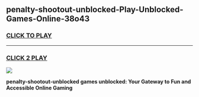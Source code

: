 
## penalty-shootout-unblocked-Play-Unblocked-Games-Online-38o43
<h3>
<a href="https://premium76.site?title=penalty-shootout-unblocked&ref=25A">CLICK TO PLAY</a></h3>
<hr>

<h3>
<a href="https://premium76.site?title=penalty-shootout-unblocked&ref=25A">CLICK 2 PLAY</a>
  
</h3>

<a href="https://premium76.site?title=penalty-shootout-unblocked&ref=25A"><img src="https://clearcache.store/games.png"></a>


**penalty-shootout-unblocked games unblocked: Your Gateway to Fun and Accessible Online Gaming**
